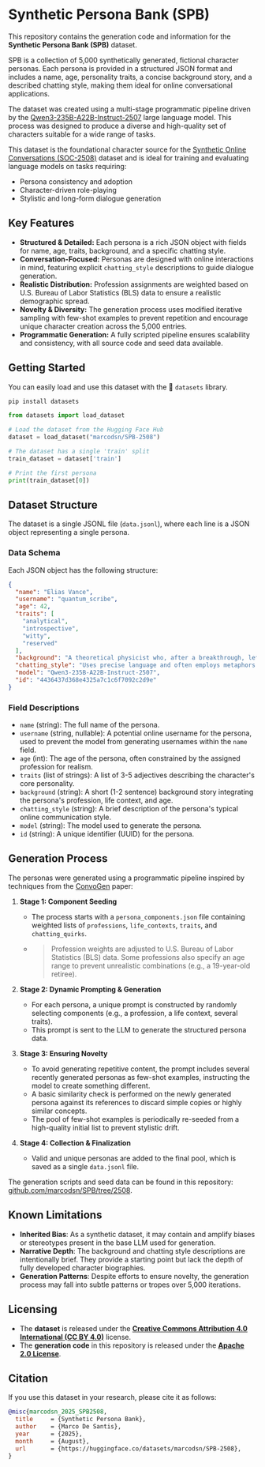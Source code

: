 # Synthetic Persona Bank (SPB)

This repository contains the generation code and information for the **Synthetic Persona Bank (SPB)** dataset.

SPB is a collection of 5,000 synthetically generated, fictional character personas. Each persona is provided in a structured JSON format and includes a name, age, personality traits, a concise background story, and a described chatting style, making them ideal for online conversational applications.

The dataset was created using a multi-stage programmatic pipeline driven by the [Qwen3-235B-A22B-Instruct-2507](https://huggingface.co/Qwen/Qwen3-235B-A22B-Instruct-2507) large language model. This process was designed to produce a diverse and high-quality set of characters suitable for a wide range of tasks.

This dataset is the foundational character source for the [Synthetic Online Conversations (SOC-2508)](https://huggingface.co/datasets/marcodsn/SOC-2508) dataset and is ideal for training and evaluating language models on tasks requiring:
- Persona consistency and adoption
- Character-driven role-playing
- Stylistic and long-form dialogue generation

## Key Features

-   **Structured & Detailed:** Each persona is a rich JSON object with fields for name, age, traits, background, and a specific chatting style.
-   **Conversation-Focused:** Personas are designed with online interactions in mind, featuring explicit `chatting_style` descriptions to guide dialogue generation.
-   **Realistic Distribution:** Profession assignments are weighted based on U.S. Bureau of Labor Statistics (BLS) data to ensure a realistic demographic spread.
-   **Novelty & Diversity:** The generation process uses modified iterative sampling with few-shot examples to prevent repetition and encourage unique character creation across the 5,000 entries.
-   **Programmatic Generation:** A fully scripted pipeline ensures scalability and consistency, with all source code and seed data available.

## Getting Started

You can easily load and use this dataset with the 🤗 `datasets` library.

```bash
pip install datasets
```

```python
from datasets import load_dataset

# Load the dataset from the Hugging Face Hub
dataset = load_dataset("marcodsn/SPB-2508")

# The dataset has a single 'train' split
train_dataset = dataset['train']

# Print the first persona
print(train_dataset[0])
```

## Dataset Structure

The dataset is a single JSONL file (`data.jsonl`), where each line is a JSON object representing a single persona.

### Data Schema

Each JSON object has the following structure:

```json
{
  "name": "Elias Vance",
  "username": "quantum_scribe",
  "age": 42,
  "traits": [
    "analytical",
    "introspective",
    "witty",
    "reserved"
  ],
  "background": "A theoretical physicist who, after a breakthrough, left academia to write science fiction novels from a secluded cabin. He's currently grappling with a severe case of writer's block for his second book.",
  "chatting_style": "Uses precise language and often employs metaphors from physics. Tends to write in well-structured, complete sentences, even in casual chat.",
  "model": "Qwen3-235B-A22B-Instruct-2507",
  "id": "4436437d368e4325a7c1c6f7092c2d9e"
}
```

### Field Descriptions

-   `name` (string): The full name of the persona.
-   `username` (string, nullable): A potential online username for the persona, used to prevent the model from generating usernames within the `name` field.
-   `age` (int): The age of the persona, often constrained by the assigned profession for realism.
-   `traits` (list of strings): A list of 3-5 adjectives describing the character's core personality.
-   `background` (string): A short (1-2 sentence) background story integrating the persona's profession, life context, and age.
-   `chatting_style` (string): A brief description of the persona's typical online communication style.
-   `model` (string): The model used to generate the persona.
-   `id` (string): A unique identifier (UUID) for the persona.

## Generation Process

The personas were generated using a programmatic pipeline inspired by techniques from the [ConvoGen](https://huggingface.co/papers/2503.17460) paper:

1.  **Stage 1: Component Seeding**
    -   The process starts with a `persona_components.json` file containing weighted lists of `professions`, `life_contexts`, `traits`, and `chatting_quirks`.
    -   > Profession weights are adjusted to U.S. Bureau of Labor Statistics (BLS) data. Some professions also specify an age range to prevent unrealistic combinations (e.g., a 19-year-old retiree).

2.  **Stage 2: Dynamic Prompting & Generation**
    -   For each persona, a unique prompt is constructed by randomly selecting components (e.g., a profession, a life context, several traits).
    -   This prompt is sent to the LLM to generate the structured persona data.

3.  **Stage 3: Ensuring Novelty**
    -   To avoid generating repetitive content, the prompt includes several recently generated personas as few-shot examples, instructing the model to create something different.
    -   A basic similarity check is performed on the newly generated persona against its references to discard simple copies or highly similar concepts.
    -   The pool of few-shot examples is periodically re-seeded from a high-quality initial list to prevent stylistic drift.

4.  **Stage 4: Collection & Finalization**
    -   Valid and unique personas are added to the final pool, which is saved as a single `data.jsonl` file.

The generation scripts and seed data can be found in this repository: [github.com/marcodsn/SPB/tree/2508](https://github.com/marcodsn/SPB/tree/2508).

## Known Limitations

-   **Inherited Bias**: As a synthetic dataset, it may contain and amplify biases or stereotypes present in the base LLM used for generation.
-   **Narrative Depth**: The background and chatting style descriptions are intentionally brief. They provide a starting point but lack the depth of fully developed character biographies.
-   **Generation Patterns**: Despite efforts to ensure novelty, the generation process may fall into subtle patterns or tropes over 5,000 iterations.

## Licensing

-   The **dataset** is released under the [**Creative Commons Attribution 4.0 International (CC BY 4.0)**](https://creativecommons.org/licenses/by/4.0/) license.
-   The **generation code** in this repository is released under the [**Apache 2.0 License**](LICENSE).

## Citation

If you use this dataset in your research, please cite it as follows:

```bibtex
@misc{marcodsn_2025_SPB2508,
  title     = {Synthetic Persona Bank},
  author    = {Marco De Santis},
  year      = {2025},
  month     = {August},
  url       = {https://huggingface.co/datasets/marcodsn/SPB-2508},
}
```
